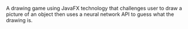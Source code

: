 A drawing game using JavaFX technology that challenges user to draw a picture of an object then uses a neural network API to guess what the drawing is. 
